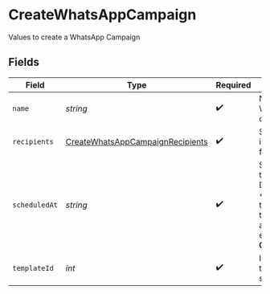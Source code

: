 # CreateWhatsAppCampaign

Values to create a WhatsApp Campaign


## Fields

| Field                                                                                                                                                                | Type                                                                                                                                                                 | Required                                                                                                                                                             | Description                                                                                                                                                          | Example                                                                                                                                                              |
| -------------------------------------------------------------------------------------------------------------------------------------------------------------------- | -------------------------------------------------------------------------------------------------------------------------------------------------------------------- | -------------------------------------------------------------------------------------------------------------------------------------------------------------------- | -------------------------------------------------------------------------------------------------------------------------------------------------------------------- | -------------------------------------------------------------------------------------------------------------------------------------------------------------------- |
| `name`                                                                                                                                                               | *string*                                                                                                                                                             | :heavy_check_mark:                                                                                                                                                   | Name of the WhatsApp campaign creation                                                                                                                               | Test Campaign                                                                                                                                                        |
| `recipients`                                                                                                                                                         | [CreateWhatsAppCampaignRecipients](../../models/shared/CreateWhatsAppCampaignRecipients.md)                                                                          | :heavy_check_mark:                                                                                                                                                   | Segment ids and List ids to include/exclude from campaign                                                                                                            |                                                                                                                                                                      |
| `scheduledAt`                                                                                                                                                        | *string*                                                                                                                                                             | :heavy_check_mark:                                                                                                                                                   | Sending UTC date-time (YYYY-MM-DDTHH:mm:ss.SSSZ). **Prefer to pass your timezone in date-time format for accurate result.For example: **2017-06-01T12:30:00+02:00**<br/> | 2017-06-01T12:30:00+02:00                                                                                                                                            |
| `templateId`                                                                                                                                                         | *int*                                                                                                                                                                | :heavy_check_mark:                                                                                                                                                   | Id of the WhatsApp template in **approved** state                                                                                                                    | 19                                                                                                                                                                   |